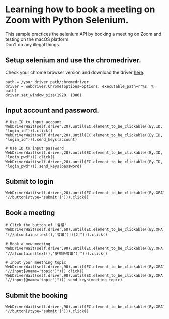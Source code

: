 # Learning how to book a meeting on Zoom with Python Selenium.

This sample practices the selenium API by booking a meeting on Zoom and testing on the macOS platform.<br>
Don't do any illegal things.

## Setup selenium and use the chromedriver. 
Check your chrome browser version and download the driver [here](https://chromedriver.chromium.org/downloads).
```
path = /your_driver_path/chromedriver
driver = webdriver.Chrome(options=options, executable_path=r'%s' % path)
driver.set_window_size(1920, 1080)
```

## Input account and password.
```
# Use ID to input account.
WebDriverWait(self.driver,20).until(EC.element_to_be_clickable((By.ID, "login_id"))).click()
WebDriverWait(self.driver,20).until(EC.element_to_be_clickable((By.ID, "login_id"))).send_keys(account)

# Use ID to input password
WebDriverWait(self.driver,20).until(EC.element_to_be_clickable((By.ID, "login_pwd"))).click()
WebDriverWait(self.driver,20).until(EC.element_to_be_clickable((By.ID, "login_pwd"))).send_keys(password)
```

## Submit to login
```
WebDriverWait(self.driver,20).until(EC.element_to_be_clickable((By.XPATH, "//button[@type='submit']"))).click()
```

## Book a meeting
```
# Click the button of '會議'
WebDriverWait(self.driver,60).until(EC.element_to_be_clickable((By.XPATH, "(//a[contains(text(),'會議')])[2]"))).click()

# Book a new meeting
WebDriverWait(self.driver,90).until(EC.element_to_be_clickable((By.XPATH, "//a[contains(text(),'安排新會議')]"))).click()

# Input your meething topic
WebDriverWait(self.driver,90).until(EC.element_to_be_clickable((By.XPATH, "//input[@name='topic']"))).click()
WebDriverWait(self.driver,90).until(EC.element_to_be_clickable((By.XPATH, "//input[@name='topic']"))).send_keys(meeting_topic)
```

## Submit the booking
```
WebDriverWait(self.driver,90).until(EC.element_to_be_clickable((By.XPATH, "//button[@type='submit']"))).click()
```


